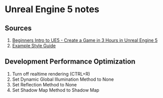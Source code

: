# Unreal Engine 5 notes

## Sources
1. <a href="https://www.youtube.com/watch?v=KQgOqyYoHAs">Beginners Intro to UE5 - Create a Game in 3 Hours in Unreal Engine 5<a>
2. <a href="https://github.com/Allar/ue5-style-guide">Example Style Guide<a>

## Development Performance Optimization
1. Turn off realtime rendering (CTRL+R)
2. Set Dynamic Global Illumination Method to None
3. Set Reflection Method to None
4. Set Shadow Map Method to Shadow Map